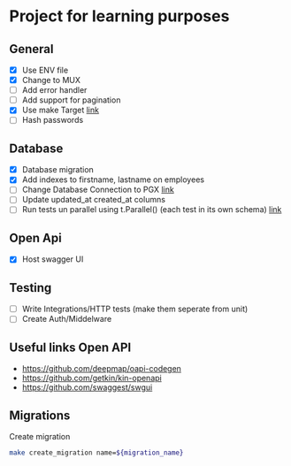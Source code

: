 # Project for learning purposes

## General
- [x] Use ENV file
- [x] Change to MUX
- [ ] Add error handler
- [ ] Add support for pagination
- [x] Use make Target [link](https://www.gnu.org/software/make/manual/html_node/Rule-Introduction.html)
- [ ] Hash passwords

## Database
- [x] Database migration    
- [x] Add indexes to firstname, lastname on employees
- [ ] Change Database Connection to PGX [link](https://github.com/jackc/pgx)
- [ ] Update updated_at created_at columns
- [ ] Run tests un parallel using t.Parallel() (each test in its own schema) [link](https://medium.com/kongkow-it-medan/parallel-database-integration-test-on-go-application-8706b150ee2e)

## Open Api
- [x] Host swagger UI

## Testing
- [ ] Write Integrations/HTTP tests (make them seperate from unit)
- [ ] Create Auth/Middelware

## Useful links Open API
- https://github.com/deepmap/oapi-codegen
- https://github.com/getkin/kin-openapi
- https://github.com/swaggest/swgui

## Migrations
Create migration 

```sh
make create_migration name=${migration_name}
```

